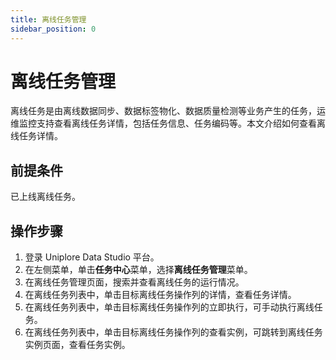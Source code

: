```yaml
---
title: 离线任务管理
sidebar_position: 0
---
```


# 离线任务管理
离线任务是由离线数据同步、数据标签物化、数据质量检测等业务产生的任务，运维监控支持查看离线任务详情，包括任务信息、任务编码等。本文介绍如何查看离线任务详情。

## 前提条件
已上线离线任务。

## 操作步骤
1. 登录 Uniplore Data Studio 平台。
2. 在左侧菜单，单击**任务中心**菜单，选择**离线任务管理**菜单。
3. 在离线任务管理页面，搜索并查看离线任务的运行情况。
4. 在离线任务列表中，单击目标离线任务操作列的详情，查看任务详情。
5. 在离线任务列表中，单击目标离线任务操作列的立即执行，可手动执行离线任务。
6. 在离线任务列表中，单击目标离线任务操作列的查看实例，可跳转到离线任务实例页面，查看任务实例。
